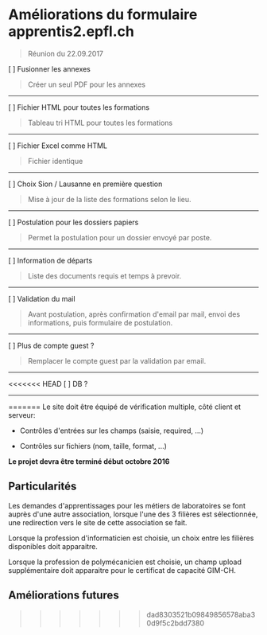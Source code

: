 # Améliorations du formulaire apprentis2.epfl.ch
> Réunion du 22.09.2017

[ ] Fusionner les annexes
> Créer un seul PDF pour les annexes
---

[ ] Fichier HTML pour toutes les formations
> Tableau tri HTML pour toutes les formations
---

[ ] Fichier Excel comme HTML
> Fichier identique
---

[ ] Choix Sion / Lausanne en première question
> Mise à jour de la liste des formations selon le lieu.
---

[ ] Postulation pour les dossiers papiers
> Permet la postulation pour un dossier envoyé par poste.
---

[ ] Information de départs
> Liste des documents requis et temps à prevoir.
---

[ ] Validation du mail
> Avant postulation, après confirmation d'email par mail, envoi des informations, puis formulaire de postulation.
---

[ ] Plus de compte guest ?
> Remplacer le compte guest par la validation par email.
---

<<<<<<< HEAD
[ ] DB ?
>
---
=======
Le site doit être équipé de vérification multiple, côté client et serveur:
* Contrôles d'entrées sur les champs (saisie, required, ...)

* Contrôles sur fichiers (nom, taille, format, ...)

**Le projet devra être terminé début octobre 2016**

## Particularités

Les demandes d'apprentissages pour les métiers de laboratoires se font auprès d'une autre association, 
lorsque l'une des 3 filières est sélectionnée, une redirection vers le site de cette association se fait.

Lorsque la profession d'informaticien est choisie, un choix entre les filières disponibles doit apparaitre.

Lorsque la profession de polymécanicien est choisie, un champ upload supplémentaire doit apparaitre pour le certificat de capacité GIM-CH.

## Améliorations futures
>>>>>>> dad8303521b09849856578aba30d9f5c2bdd7380
